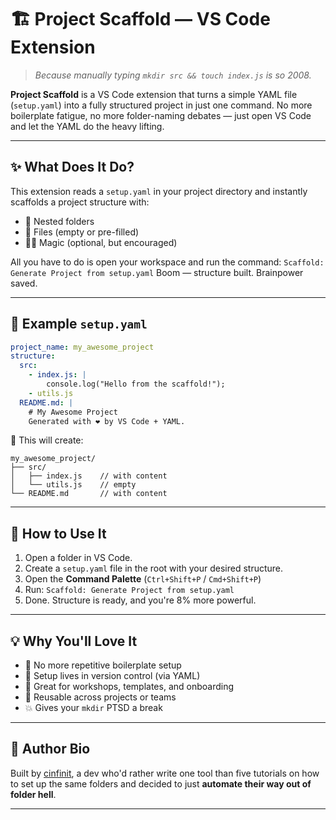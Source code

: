 
# 🏗️ Project Scaffold — VS Code Extension

> *Because manually typing `mkdir src && touch index.js` is so 2008.*

**Project Scaffold** is a VS Code extension that turns a simple YAML file (`setup.yaml`) into a fully structured project in just one command.
No more boilerplate fatigue, no more folder-naming debates — just open VS Code and let the YAML do the heavy lifting.

---

## ✨ What Does It Do?

This extension reads a `setup.yaml` in your project directory and instantly scaffolds a project structure with:

* 📁 Nested folders
* 📄 Files (empty or pre-filled)
* 🧙‍♂️ Magic (optional, but encouraged)

All you have to do is open your workspace and run the command:
`Scaffold: Generate Project from setup.yaml`
Boom — structure built. Brainpower saved.

---

## 🔧 Example `setup.yaml`

```yaml
project_name: my_awesome_project
structure:
  src:
    - index.js: |
        console.log("Hello from the scaffold!");
    - utils.js
  README.md: |
    # My Awesome Project
    Generated with ❤️ by VS Code + YAML.
```

🔨 This will create:

```
my_awesome_project/
├── src/
│   ├── index.js    // with content
│   └── utils.js    // empty
└── README.md       // with content
```

---

## 🚀 How to Use It

1. Open a folder in VS Code.
2. Create a `setup.yaml` file in the root with your desired structure.
3. Open the **Command Palette** (`Ctrl+Shift+P` / `Cmd+Shift+P`)
4. Run: `Scaffold: Generate Project from setup.yaml`
5. Done. Structure is ready, and you're 8% more powerful.

---

## 💡 Why You'll Love It

* 🧼 No more repetitive boilerplate setup
* 💾 Setup lives in version control (via YAML)
* 🧪 Great for workshops, templates, and onboarding
* 🔁 Reusable across projects or teams
* 💥 Gives your `mkdir` PTSD a break

---

## 🧙 Author Bio

Built by [cinfinit](https://github.com/cinfinit), a dev who'd rather write one tool than five tutorials on how to set up the same folders and decided to just **automate their way out of folder hell**.

---

